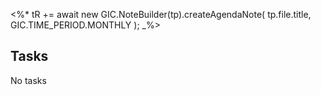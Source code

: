 <%*
tR += await new GIC.NoteBuilder(tp).createAgendaNote(
  tp.file.title,
  GIC.TIME_PERIOD.MONTHLY
);
_%>

## Tasks

<span class="placeholder">No tasks</span>
